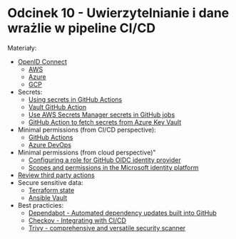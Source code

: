 # Odcinek 10 - Uwierzytelnianie i dane wrażlie w pipeline CI/CD

Materiały:
- [OpenID Connect](https://docs.github.com/en/actions/deployment/security-hardening-your-deployments)
  - [AWS](https://docs.github.com/en/actions/deployment/security-hardening-your-deployments/configuring-openid-connect-in-amazon-web-services)
  - [Azure](https://docs.github.com/en/actions/deployment/security-hardening-your-deployments/configuring-openid-connect-in-azure)
  - [GCP](https://docs.github.com/en/actions/deployment/security-hardening-your-deployments/configuring-openid-connect-in-google-cloud-platform)
- Secrets:
  - [Using secrets in GitHub Actions](https://docs.github.com/en/actions/security-guides/using-secrets-in-github-actions)
  - [Vault GitHub Action](https://github.com/hashicorp/vault-action)
  - [Use AWS Secrets Manager secrets in GitHub jobs](https://docs.aws.amazon.com/secretsmanager/latest/userguide/retrieving-secrets_github.html)
  - [GitHub Action to fetch secrets from Azure Key Vault](https://github.com/marketplace/actions/get-secrets-from-azure-key-vault)
- Minimal permissions (from CI/CD perspective):
  - [GitHub Actions](https://docs.github.com/en/actions/using-jobs/assigning-permissions-to-jobs)
  - [Azure DevOps](https://learn.microsoft.com/en-us/azure/devops/pipelines/policies/permissions?view=azure-devops)
- Minimal permissions (from cloud perspective)"
  - [Configuring a role for GitHub OIDC identity provider](https://docs.aws.amazon.com/IAM/latest/UserGuide/id_roles_create_for-idp_oidc.html#idp_oidc_Create_GitHub)
  - [Scopes and permissions in the Microsoft identity platform](https://learn.microsoft.com/en-us/entra/identity-platform/scopes-oidc#openid-connect-scopes)
- [Review third party actions](https://www.stepsecurity.io/blog/third-party-github-actions-governance-best-practices)
- Secure sensitive data:
  - [Terraform state](https://developer.hashicorp.com/terraform/language/state/sensitive-data)
  - [Ansible Vault](https://docs.ansible.com/ansible/latest/vault_guide/index.html)
- Best practicies:
  - [Dependabot - Automated dependency updates built into GitHub](https://github.com/dependabot)
  - [Checkov - Integrating with CI/CD](https://www.checkov.io/1.Welcome/Feature%20Descriptions.html)
  - [Trivy - comprehensive and versatile security scanner](https://github.com/aquasecurity/trivy)